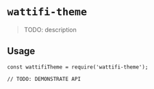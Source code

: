 # `wattifi-theme`

> TODO: description

## Usage

```
const wattifiTheme = require('wattifi-theme');

// TODO: DEMONSTRATE API
```
